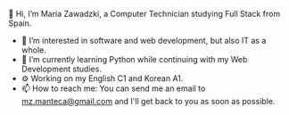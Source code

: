 👋 Hi, I’m Maria Zawadzki, a Computer Technician studying Full Stack from Spain.

- 👀 I’m interested in software and web development, but also IT as a whole.
- 🌱 I’m currently learning Python while continuing with my Web Development studies.
- ⚙ Working on my English C1 and Korean A1.
- 📫 How to reach me: You can send me an email to mz.manteca@gmail.com and I'll get back to you as soon as possible.

<!---
mariazmdev/mariazmdev is a ✨ special ✨ repository because its `README.md` (this file) appears on your GitHub profile.
You can click the Preview link to take a look at your changes.
--->
